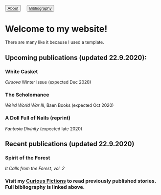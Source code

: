 ## <button type="button">[About](about.md)</button></body>&nbsp;&nbsp;&nbsp;&nbsp;<button type="button">[Bibliography](bibliography.md)</button>

# Welcome to my website!

There are many like it because I used a template.

## Upcoming publications (updated 22.9.2020):

### White Casket
_Cirsova_ Winter Issue (expected Dec 2020)

### The Scholomance
_Weird World War III_, Baen Books (expected Oct 2020)

### A Doll Full of Nails (reprint)
_Fantasia Divinity_ (expected late 2020)

## Recent publications (updated 22.9.2020)

### Spirit of the Forest
_It Calls from the Forest, vol. 2_

### Visit my <a href="https://curiousfictions.com/authors/111-ville-merilainen">Curious Fictions</a> to read previously published stories. Full bibliography is linked above.
